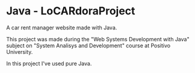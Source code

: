 # Java - LoCARdoraProject
A car rent manager website made with Java.

This project was made during the "Web Systems Development with Java" subject on "System Analisys and Development" course at Positivo University.

In this project I've used pure Java.

